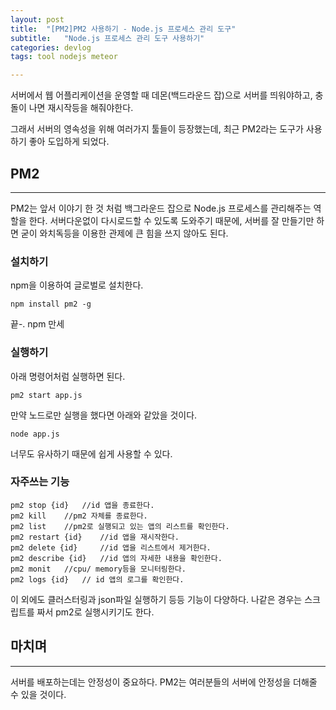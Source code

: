 ```yaml
---
layout: post
title:  "[PM2]PM2 사용하기 - Node.js 프로세스 관리 도구"
subtitle:   "Node.js 프로세스 관리 도구 사용하기"
categories: devlog
tags: tool nodejs meteor

---
```


서버에서 웹 어플리케이션을 운영할 때 데몬(백드라운드 잡)으로 서버를 띄워야하고, 충돌이 나면 재시작등을 해줘야한다.

그래서 서버의 영속성을 위해 여러가지 툴들이 등장했는데, 최근 PM2라는 도구가 사용하기 좋아 도입하게 되었다.

## PM2

---

PM2는 앞서 이야기 한 것 처럼 백그라운드 잡으로 Node.js 프로세스를 관리해주는 역할을 한다. 서버다운없이 다시로드할 수 있도록 도와주기 때문에, 서버를 잘 만들기만 하면 굳이 와치독등을 이용한 관제에 큰 힘을 쓰지 않아도 된다.

### 설치하기

npm을 이용하여 글로벌로 설치한다.

```
npm install pm2 -g
```

끝-. npm 만세

### 실행하기

아래 명령어처럼 실행하면 된다.

```
pm2 start app.js
```

만약 노드로만 실행을 했다면 아래와 같았을 것이다.

```
node app.js
```

너무도 유사하기 때문에 쉽게 사용할 수 있다.

### 자주쓰는 기능

```
pm2 stop {id}   //id 앱을 종료한다.
pm2 kill    //pm2 자체를 종료한다.
pm2 list    //pm2로 실행되고 있는 앱의 리스트를 확인한다.
pm2 restart {id}    //id 앱을 재시작한다.
pm2 delete {id}     //id 앱을 리스트에서 제거한다.
pm2 describe {id}   //id 앱의 자세한 내용을 확인한다.
pm2 monit   //cpu/ memory등을 모니터링한다.
pm2 logs {id}   // id 앱의 로그를 확인한다.
```

이 외에도 클러스터링과 json파일 실행하기 등등 기능이 다양하다. 나같은 경우는 스크립트를 짜서 pm2로 실행시키기도 한다.

## 마치며

---

서버를 배포하는데는 안정성이 중요하다. PM2는 여러분들의 서버에 안정성을 더해줄 수 있을 것이다.
